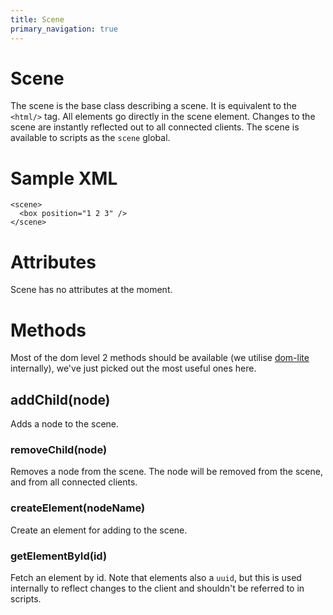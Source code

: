 ```yaml
---
title: Scene
primary_navigation: true
---
```


# Scene

The scene is the base class describing a scene. It is equivalent to the `<html/>` tag. All elements go directly in the scene element. Changes to the scene are instantly reflected out to all connected clients. The scene is available to scripts as the `scene` global.

# Sample XML

    <scene>
      <box position="1 2 3" />
    </scene>

# Attributes

Scene has no attributes at the moment.

# Methods

Most of the dom level 2 methods should be available (we utilise [dom-lite](https://www.npmjs.org/package/dom-lite) internally), we've just picked out the most useful ones here.

## addChild(node)

Adds a node to the scene. 

### removeChild(node)

Removes a node from the scene. The node will be removed from the scene, and from all connected clients.

### createElement(nodeName)

Create an element for adding to the scene. 

### getElementById(id)

Fetch an element by id. Note that elements also a `uuid`, but this is used internally to reflect changes to the client and shouldn't be referred to in scripts.